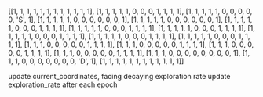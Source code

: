 [[1, 1, 1, 1, 1, 1, 1, 1, 1, 1, 1, 1],
[1, 1, 1, 1, 1, 0, 0, 0, 1, 1, 1, 1],
[1, 1, 1, 1, 1, 0, 0, 0, 0, 0, 'S', 1],
[1, 1, 1, 1, 1, 0, 0, 0, 0, 0, 0, 1],
[1, 1, 1, 1, 1, 0, 0, 0, 0, 0, 0, 1],
[1, 1, 1, 1, 1, 0, 0, 0, 1, 1, 1, 1],
[1, 1, 1, 1, 1, 0, 0, 0, 1, 1, 1, 1],
[1, 1, 1, 1, 1, 0, 0, 0, 1, 1, 1, 1],
[1, 1, 1, 1, 1, 0, 0, 0, 1, 1, 1, 1],
[1, 1, 1, 1, 1, 0, 0, 0, 1, 1, 1, 1],
[1, 1, 1, 1, 1, 0, 0, 0, 1, 1, 1, 1],
[1, 1, 1, 0, 0, 0, 0, 0, 1, 1, 1, 1],
[1, 1, 1, 0, 0, 0, 0, 0, 1, 1, 1, 1],
[1, 1, 1, 0, 0, 0, 0, 0, 1, 1, 1, 1],
[1, 1, 1, 0, 0, 0, 0, 0, 1, 1, 1, 1],
[1, 1, 1, 0, 0, 0, 0, 0, 0, 0, 0, 1],
[1, 1, 1, 0, 0, 0, 0, 0, 0, 0, 'D', 1],
[1, 1, 1, 1, 1, 1, 1, 1, 1, 1, 1, 1]]

update current_coordinates, facing
decaying exploration rate
update exploration_rate after each epoch